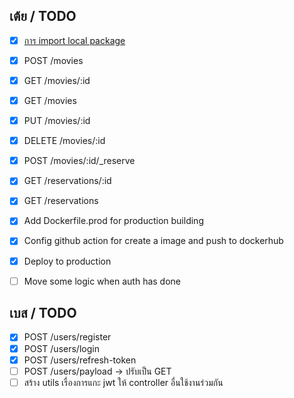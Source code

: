 ## เต้ย / TODO

- [x] [การ import local package](https://riptutorial.com/go/example/22421/importing-packages)
- [x] POST /movies
- [x] GET /movies/:id
- [x] GET /movies
- [x] PUT /movies/:id
- [x] DELETE /movies/:id

- [x] POST /movies/:id/_reserve
- [x] GET /reservations/:id
- [x] GET /reservations

- [x] Add Dockerfile.prod for production building
- [x] Config github action for create a image and push to dockerhub
- [x] Deploy to production
- [ ] Move some logic when auth has done

## เบส / TODO

- [x] POST /users/register
- [x] POST /users/login
- [x] POST /users/refresh-token
- [ ] POST /users/payload -> ปรับเป็น GET
- [ ] สร้าง utils เรื่องการแกะ jwt ให้ controller อื่นใช้งานร่วมกัน
